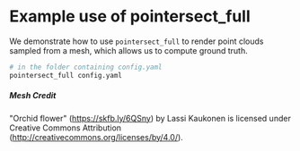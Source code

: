 # Example use of pointersect_full

We demonstrate how to use `pointersect_full` to render point clouds 
sampled from a mesh, which allows us to compute ground truth.

```bash
# in the folder containing config.yaml
pointersect_full config.yaml
```

##### Mesh Credit
"Orchid flower" (https://skfb.ly/6QSny) by Lassi Kaukonen is licensed under Creative Commons Attribution (http://creativecommons.org/licenses/by/4.0/).
